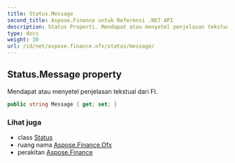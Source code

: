 ```yaml
---
title: Status.Message
second_title: Aspose.Finance untuk Referensi .NET API
description: Status Properti. Mendapat atau menyetel penjelasan tekstual dari FI.
type: docs
weight: 30
url: /id/net/aspose.finance.ofx/status/message/
---
```

## Status.Message property

Mendapat atau menyetel penjelasan tekstual dari FI.

```csharp
public string Message { get; set; }
```

### Lihat juga

* class [Status](../)
* ruang nama [Aspose.Finance.Ofx](../../status/)
* perakitan [Aspose.Finance](../../../)


